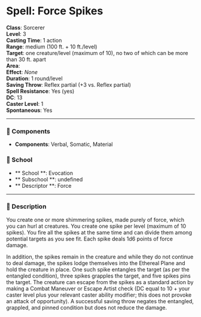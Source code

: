 
# Spell: Force Spikes
**Class**: Sorcerer  
**Level**: 3  
**Casting Time**: 1 action  
**Range**: medium (100 ft. + 10 ft./level)  
**Target**: one creature/level (maximum of 10), no two of which can be more than 30 ft. apart  
**Area**:   
**Effect**: _None_  
**Duration**: 1 round/level  
**Saving Throw**: Reflex partial (+3 vs. Reflex partial)  
**Spell Resistance**: Yes (yes)  
**DC**: 13  
**Caster Level**: 1  
**Spontaneous**: Yes

---

### 🔮 Components
- **Components**: Verbal, Somatic, Material

### 🏫 School
- ** School **: Evocation
- ** Subschool **: undefined
- ** Descriptor **: Force
---

### 📜 Description
You create one or more shimmering spikes, made purely of force, which you can hurl at creatures. You create one spike per level (maximum of 10 spikes). You fire all the spikes at the same time and can divide them among potential targets as you see fit. Each spike deals 1d6 points of force damage. 

In addition, the spikes remain in the creature and while they do not continue to deal damage, the spikes lodge themselves into the Ethereal Plane and hold the creature in place. One such spike entangles the target (as per the entangled condition), three spikes grapples the target, and five spikes pins the target. The creature can escape from the spikes as a standard action by making a Combat Maneuver or Escape Artist check (DC equal to 10 + your caster level plus your relevant caster ability modifier; this does not provoke an attack of opportunity). A successful saving throw negates the entangled, grappled, and pinned condition but does not reduce the damage.
